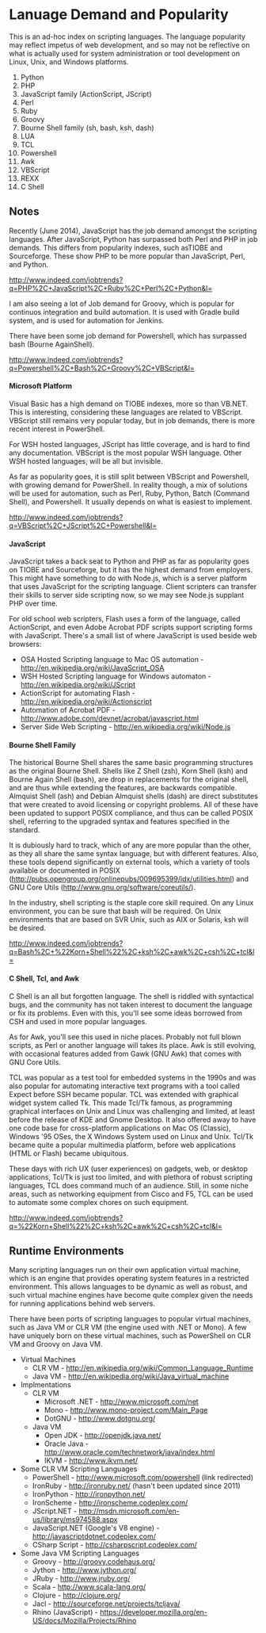 # Lanuage Demand and Popularity

This is an ad-hoc index on scripting languages.  The language popularity may reflect impetus of web development, and so may not be reflective on what is actually used for system administration or tool development on Linux, Unix, and Windows platforms.


1. Python
2. PHP
3. JavaScript family (ActionScript, JScript)
4. Perl
5. Ruby
6. Groovy
7. Bourne Shell family (sh, bash, ksh, dash)
8. LUA
9. TCL
10. Powershell
11. Awk
12. VBScript
13. REXX
14. C Shell

## Notes

Recently (June 2014), JavaScript has the job demand amongst the scripting languages. After JavaScript, Python has surpassed both Perl and PHP in job demands.  This differs from popularity indexes, such asTIOBE and Sourceforge. These show PHP to be more popular than JavaScript, Perl, and Python.

http://www.indeed.com/jobtrends?q=PHP%2C+JavaScript%2C+Ruby%2C+Perl%2C+Python&l=

I am also seeing  a lot of Job demand for Groovy, which is popular for continuos integration and build automation.  It is used with Gradle build system, and is used for automation for Jenkins.

There have been some job demand for Powershell, which has surpassed bash (Bourne AgainShell).

http://www.indeed.com/jobtrends?q=Powershell%2C+Bash%2C+Groovy%2C+VBScript&l=


#### Microsoft Platform

Visual Basic has a high demand on TIOBE indexes, more so than VB.NET.  This is interesting, considering these languages are related to VBScript.  VBScript still remains very popular today, but in job demands, there is more recent interest in PowerShell.  

For WSH hosted languages, JScript has little coverage, and is hard to find any documentation.  VBScript is the most popular WSH language.  Other WSH hosted languages, will be all but invisible.  

As far as popularity goes, it is still split between VBScript and Powershell, with growing demand for PowerShell.  In reality though, a mix of solutions will be used for automation, such as Perl, Ruby, Python, Batch (Command Shell), and Powershell.  It usually depends on what is easiest to implement.

http://www.indeed.com/jobtrends?q=VBScript%2C+JScript%2C+Powershell&l=

#### JavaScript

JavaScript takes a back seat to Python and PHP as far as popularity goes on TIOBE and Sourceforge, but it has the highest demand from employers.  This might have something to do with Node.js, which is a server platform that uses JavaScript for the scripting language.  Client scripters can transfer their skills to server side scripting now, so we may see Node.js supplant PHP over time.  

For old school web scripters, Flash uses a form of the language, called ActionScript, and even Adobe Acrobat PDF scripts support scripting forms with JavaScript.  There's a small list of where JavaScript is used beside web browsers:

  - OSA Hosted Scripting language to Mac OS automation - http://en.wikipedia.org/wiki/JavaScript_OSA
  - WSH Hosted Scripting language for Windows automaton - http://en.wikipedia.org/wiki/JScript
  - ActionScript for automating Flash - http://en.wikipedia.org/wiki/Actionscript
  - Automation of Acrobat PDF - http://www.adobe.com/devnet/acrobat/javascript.html
  - Server Side Web Scripting - http://en.wikipedia.org/wiki/Node.js

#### Bourne Shell Family

The historical Bourne Shell shares the same basic programming structures as the original Bourne Shell.  Shells like Z Shell (zsh), Korn Shell (ksh) and Bourne Again Shell (bash), are drop in replacements for the original shell, and are thus while extending the features, are backwards compatible.  Almquist Shell (ash) and Debian Almquist shells (dash) are direct substitutes that were created to avoid licensing or copyright problems. All of these have been updated to support POSIX compliance, and thus can be called POSIX shell, referring to the upgraded syntax and features specified in the standard.

It is dubiously hard to track, which of any are more popular than the other, as they all share the same syntax language, but with different features.  Also, these tools depend significantly on external tools, which a variety of tools available or documented in POSIX (http://pubs.opengroup.org/onlinepubs/009695399/idx/utilities.html) and GNU Core Utils (http://www.gnu.org/software/coreutils/).

In the industry, shell scripting is the staple core skill required.  On any Linux environment, you can be sure that bash will be required.  On Unix environments that are based on SVR Unix, such as AIX or Solaris, ksh will be desired.

http://www.indeed.com/jobtrends?q=Bash%2C+%22Korn+Shell%22%2C+ksh%2C+awk%2C+csh%2C+tcl&l=

#### C Shell, Tcl, and Awk

C Shell is an all but forgotten language.  The shell is riddled with syntactical bugs, and the community has not taken interest to document the language or fix its problems.  Even with this, you'll see some ideas borrowed from CSH and used in more popular languages.

As for Awk, you'll see this used in niche places.  Probably not full blown scripts, as Perl or another language will takes its place.  Awk is still evolving, with occasional features added from Gawk (GNU Awk) that comes with GNU Core Utils.

TCL was popular as a test tool for embedded systems in the 1990s and was also popular for automating interactive text programs with a tool called Expect before SSH became popular.  TCL was extended with graphical widget system called Tk.  This made Tcl/Tk famous, as programming graphical interfaces on Unix and Linux was challenging and limited, at least before the release of KDE and Gnome Desktop.  It also offered away to have one code base for cross-platform applications on Mac OS (Classic), Windows '95 OSes, the X Windows System used on Linux and Unix.  Tcl/Tk became quite a popular multimedia platform, before web applications (HTML or Flash) became ubiquitous.  

These days with rich UX (user experiences) on gadgets, web, or desktop applications, Tcl/Tk is just too limited, and with plethora of robust scripting languages, TCL does command much of an audience.  Still, in some niche areas, such as networking equipment from Cisco and F5, TCL can be used to automate some complex chores on such equipment.

http://www.indeed.com/jobtrends?q=%22Korn+Shell%22%2C+ksh%2C+awk%2C+csh%2C+tcl&l=


## Runtime Environments

Many scripting languages run on their own application virtual machine, which is an engine that provides operating system features in a restricted environment.  This allows languages to be dynamic as well as robust, and such virtual machine engines have become quite complex given the needs for running applications behind web servers.

There have been ports of scripting languages to popular virtual machines, such as Java VM or CLR VM (the engine used with .NET or Mono).  A few have uniquely born on these virtual machines, such as PowerShell on CLR VM and Groovy on Java VM.

* Virtual Machines
  * CLR VM - http://en.wikipedia.org/wiki/Common_Language_Runtime
  * Java VM - http://en.wikipedia.org/wiki/Java_virtual_machine
* Implmentations
  * CLR VM
    * Microsoft .NET - http://www.microsoft.com/net
    * Mono - http://www.mono-project.com/Main_Page
    * DotGNU - http://www.dotgnu.org/
  * Java VM
    * Open JDK - http://openjdk.java.net/
    * Oracle Java - http://www.oracle.com/technetwork/java/index.html
    * IKVM - http://www.ikvm.net/
* Some CLR VM Scripting Languages
  * PowerShell - http://www.microsoft.com/powershell (link redirected)
  * IronRuby - http://ironruby.net/ (hasn't been updated since 2011)
  * IronPython - http://ironpython.net/
  * IronScheme - http://ironscheme.codeplex.com/
  * JScript.NET - http://msdn.microsoft.com/en-us/library/ms974588.aspx
  * JavaScript.NET (Google's V8 engine) - http://javascriptdotnet.codeplex.com/
  * CSharp Script - http://csharpscript.codeplex.com/
* Some Java VM Scripting Languages
  * Groovy - http://groovy.codehaus.org/
  * Jython - http://www.jython.org/
  * JRuby - http://www.jruby.org/
  * Scala - http://www.scala-lang.org/
  * Clojure - http://clojure.org/
  * Jacl - http://sourceforge.net/projects/tcljava/
  * Rhino (JavaScript) - https://developer.mozilla.org/en-US/docs/Mozilla/Projects/Rhino
  